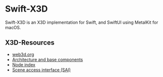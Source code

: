 # Swift-X3D

Swift-X3D is an X3D implementation for Swift, and SwiftUI using MetalKit for macOS.

## X3D-Resources

* [web3d.org](https://www.web3d.org)
* [Architecture and base components](https://www.web3d.org/documents/specifications/19775-1/V3.3/Part01/Architecture.html)
* [Node index](https://www.web3d.org/documents/specifications/19775-1/V3.3/Part01/nodeIndex.html)
* [Scene access interface (SAI)](https://www.web3d.org/documents/specifications/19775-2/V3.3/Part02/X3D_SAI.html)
